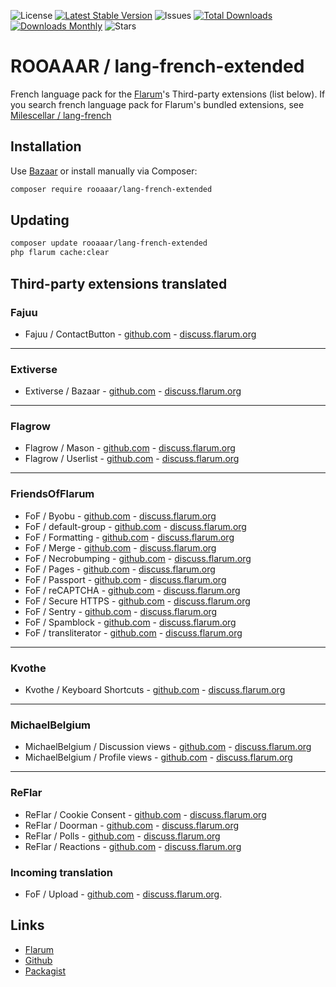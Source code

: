 ![License](https://img.shields.io/badge/license-MIT-blue.svg) [![Latest Stable Version](https://img.shields.io/packagist/v/rooaaar/lang-french-extended.svg)](https://packagist.org/packages/rooaaar/lang-french-extended) ![Issues](https://img.shields.io/github/issues/rooaaar/lang-french-extended.svg) [![Total Downloads](https://img.shields.io/packagist/dt/rooaaar/lang-french-extended.svg)](https://packagist.org/packages/rooaaar/lang-french-extended) [![Downloads Monthly](https://poser.pugx.org/rooaaar/lang-french-extended/d/monthly)](https://packagist.org/packages/rooaaar/lang-french-extended) ![Stars](https://img.shields.io/github/stars/rooaaar/lang-french-extended.svg)






# ROOAAAR / lang-french-extended
French language pack for the [Flarum](http://flarum.org/)'s Third-party extensions (list below).
If you search french language pack for Flarum's bundled extensions, see [Milescellar / lang-french](https://github.com/milescellar/lang-french)


## Installation

Use [Bazaar](https://github.com/flagrow/bazaar/) or install manually via Composer:

```bash
composer require rooaaar/lang-french-extended
```

## Updating

```bash
composer update rooaaar/lang-french-extended
php flarum cache:clear
```

## Third-party extensions translated



### Fajuu

 - Fajuu / ContactButton - [github.com](https://github.com/Fajuu/ContactButton) - [discuss.flarum.org](https://discuss.flarum.org/d/18228-contact-button)


 ---
### Extiverse

 - Extiverse / Bazaar - [github.com](https://github.com/extiverse/bazaar/) - [discuss.flarum.org](https://discuss.flarum.org/d/5151)


---
### Flagrow

 - Flagrow / Mason - [github.com](https://github.com/flagrow/mason/) - [discuss.flarum.org](https://discuss.flarum.org/d/7028-flagrow-mason-the-discussion-custom-fields-builder)
 - Flagrow / Userlist - [github.com](https://github.com/flagrow/users-list/) - [discuss.flarum.org](https://discuss.flarum.org/d/6009-flagrow-users-list-review-and-mass-mail-users-of-your-forum)


---
### FriendsOfFlarum

 - FoF / Byobu - [github.com](https://github.com/FriendsOfFlarum/byobu) - [discuss.flarum.org](https://discuss.flarum.org/d/4762-flagrow-by-bu-well-integrated-advanced-private-discussions)
 - FoF / default-group - [github.com](https://github.com/FriendsOfFlarum/default-group) - [discuss.flarum.org](https://discuss.flarum.org/d/18158-friendsofflarum-default-group)
 - FoF / Formatting - [github.com](https://github.com/FriendsOfFlarum/formatting) - [discuss.flarum.org](https://discuss.flarum.org/d/17770-friendsofflarum-formatting)
 - FoF / Merge - [github.com](https://github.com/FriendsOfFlarum/merge-discussions/) - [discuss.flarum.org](https://discuss.flarum.org/d/19460-friendsofflarum-merge-discussions)
 - FoF / Necrobumping - [github.com](https://github.com/FriendsOfFlarum/prevent-necrobumping/) - [discuss.flarum.org](https://discuss.flarum.org/d/18312-friendsofflarum-prevent-necrobumping)
 - FoF / Pages - [github.com](https://github.com/FriendsOfFlarum/pages) - [discuss.flarum.org](https://discuss.flarum.org/d/18301-friendsofflarum-pages)
 - FoF / Passport - [github.com](https://github.com/FriendsOfFlarum/passport) - [discuss.flarum.org](https://discuss.flarum.org/d/5203-flagrow-passport-the-laravel-passport-oauth-extension)
 - FoF / reCAPTCHA - [github.com](https://github.com/FriendsOfFlarum/recaptcha) - [discuss.flarum.org](https://discuss.flarum.org/d/18399-friendsofflarum-recaptcha)
 - FoF / Secure HTTPS - [github.com](https://github.com/FriendsOfFlarum/secure-https) - [discuss.flarum.org](https://discuss.flarum.org/d/17771-friendsofflarum-secure-https)
 - FoF / Sentry - [github.com](https://github.com/FriendsOfFlarum/sentry) - [discuss.flarum.org](https://discuss.flarum.org/d/18089-friendsofflarum-sentry)
 - FoF / Spamblock - [github.com](https://github.com/FriendsOfFlarum/spamblock) - [discuss.flarum.org](https://discuss.flarum.org/d/17772-friendsofflarum-spamblock)
 - FoF / transliterator - [github.com](https://github.com/FriendsOfFlarum/transliterator) - [discuss.flarum.org](https://discuss.flarum.org/d/18074-friendsofflarum-url-transliterator)


 ---
 ### Kvothe

  -  Kvothe / Keyboard Shortcuts - [github.com](https://github.com/oaklinq/flarum-ext-keyboard-shortcuts) - [discuss.flarum.org](https://discuss.flarum.org/d/19301-keyboard-shortcuts)




---
### MichaelBelgium

 -  MichaelBelgium / Discussion views - [github.com](https://github.com/MichaelBelgium/flarum-discussion-views/) - [discuss.flarum.org](https://discuss.flarum.org/d/7339-discussion-views)
 - MichaelBelgium / Profile views - [github.com](https://github.com/MichaelBelgium/flarum-profile-views/) - [discuss.flarum.org](https://discuss.flarum.org/d/7596-profile-views)


---
### ReFlar

 - ReFlar / Cookie Consent - [github.com](https://github.com/ReFlar/cookie-consent/) - [discuss.flarum.org](https://discuss.flarum.org/d/10395-cookie-consent)
 - ReFlar / Doorman - [github.com](https://github.com/ReFlar/doorman) - [discuss.flarum.org](https://discuss.flarum.org/d/17845-doorman-by-reflar)
 - ReFlar / Polls - [github.com](https://github.com/ReFlar/polls/) - [discuss.flarum.org](https://discuss.flarum.org/d/9762-poll)
 - ReFlar / Reactions - [github.com](https://github.com/ReFlar/reactions/) - [discuss.flarum.org](https://discuss.flarum.org/d/6542-reactions-by-reflar)


### Incoming translation

- FoF / Upload - [github.com](https://github.com/FriendsOfFlarum/upload/) - [discuss.flarum.org](https://discuss.flarum.org/d/4154-flagrow-upload-the-intelligent-file-attachment-extension).


## Links

* [Flarum](https://discuss.flarum.org)
* [Github](https://github.com/rooaaar/lang-french-extended)
* [Packagist](https://packagist.org/packages/rooaaar/lang-french-extended)
